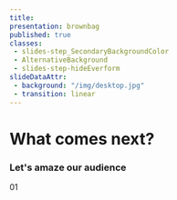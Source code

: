 ```yaml
---
title:
presentation: brownbag
published: true
classes:
 - slides-step_SecondaryBackgroundColor
 - AlternativeBackground
 - slides-step-hideEverform
slideDataAttr:
 - background: "/img/desktop.jpg"
 - transition: linear
---
```

<div class="TitleAligner TitleAligner-CenterCenter">
        <div>
            <h1 class="SlideMainTitle AlternativeBackground-title slides-step_SecondaryBackgroundColor-title u-serif">What comes next?</h1>
            <h3 class="AlternativeBackground-subtitle slides-step_SecondaryBackgroundColor-subtitle u-sans u-bold">Let's amaze our audience</h3>
            <div class="AlternativeBackground-topicIndex slides-step_SecondaryBackgroundColor-topicIndex">01</div>
        </div>
</div>
